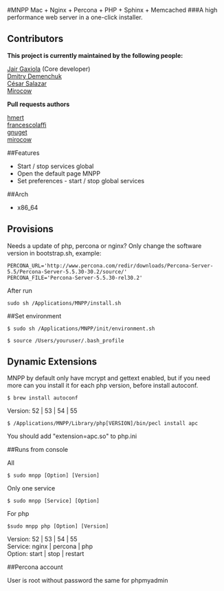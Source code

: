 #MNPP  Mac + Nginx + Percona + PHP + Sphinx + Memcached
###A high performance web server in a one-click installer.

## Contributors
**This project is currently maintained by the following people:**    

[Jair Gaxiola](https://github.com/jyr) (Core developer)    
[Dmitry Demenchuk](https://github.com/mrded)    
[César Salazar](http://cesarsalazar.mx/)    
[Mirocow](https://github.com/mirocow)    

**Pull requests authors**

[hmert](https://github.com/hmert)    
[francescolaffi](https://github.com/francescolaffi)    
[gnuget](https://github.com/gnuget)    
[mirocow](https://github.com/mirocow)     

##Features

* Start / stop services global
* Open the default page MNPP
* Set preferences - start  / stop global services

##Arch

* x86_64

## Provisions

Needs a update of php, percona or nginx? Only change the software version in bootstrap.sh, example:

	PERCONA_URL='http://www.percona.com/redir/downloads/Percona-Server-5.5/Percona-Server-5.5.30-30.2/source/'
	PERCONA_FILE='Percona-Server-5.5.30-rel30.2'

After run

	sudo sh /Applications/MNPP/install.sh

##Set environment

<pre><code>$ sudo sh /Applications/MNPP/init/environment.sh</code></pre>
<pre><code>$ source /Users/youruser/.bash_profile</code></pre>

## Dynamic Extensions

MNPP by default only have mcrypt and gettext enabled, but if  you need more can you install it for each php version, before install autoconf.
	
	$ brew install autoconf

Version: 52 | 53 | 54 | 55  

	$ /Applications/MNPP/Library/php[VERSION]/bin/pecl install apc
	
You should add "extension=apc.so" to php.ini

##Runs from console

All    
<pre><code>$ sudo mnpp [Option] [Version]</code></pre>
Only one service    
<pre><code>$ sudo mnpp [Service] [Option]</code></pre>
For php    
<pre><code>$sudo mnpp php [Option] [Version]</code></pre>
Version: 52 | 53 | 54 | 55   
Service: nginx | percona | php    
Option: start | stop | restart    


##Percona account

User is root without password the same for phpmyadmin
